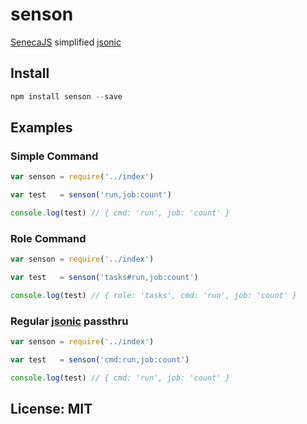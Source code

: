 # senson

[SenecaJS](https://github.com/rjrodger/senecajs) simplified [jsonic](https://github.com/rjrodger/jsonic)

## Install

```js
npm install senson --save
```

## Examples

### Simple Command

```js
var senson = require('../index')

var test   = senson('run,job:count')

console.log(test) // { cmd: 'run', job: 'count' }
```

### Role Command

```js
var senson = require('../index')

var test   = senson('tasks#run,job:count')

console.log(test) // { role: 'tasks', cmd: 'run', job: 'count' }
```

### Regular [jsonic](https://github.com/rjrodger/jsonic) passthru

```js
var senson = require('../index')

var test   = senson('cmd:run,job:count')

console.log(test) // { cmd: 'run', job: 'count' }
```

## License: MIT
